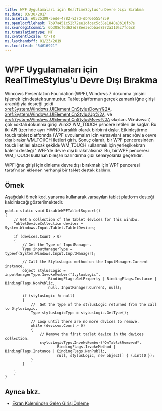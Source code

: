 ```yaml
---
title: WPF Uygulamaları için RealTimeStylus'u Devre Dışı Bırakma
ms.date: 03/30/2017
ms.assetid: e0525309-5ede-4782-837d-dbf6e5554859
ms.openlocfilehash: 7b97a451c52b72ee1ddcec5c58e1848a0b10fb7e
ms.sourcegitcommit: 6b308cf6d627d78ee36dbbae8972a310ac7fd6c8
ms.translationtype: MT
ms.contentlocale: tr-TR
ms.lasthandoff: 01/23/2019
ms.locfileid: "54616921"
---
```

# <a name="disable-the-realtimestylus-for-wpf-applications"></a>WPF Uygulamaları için RealTimeStylus'u Devre Dışı Bırakma
Windows Presentation Foundation (WPF), Windows 7 dokunma girişini işlemek için destek sunmuştur. Tablet platformun gerçek zamanlı iğne girişi aracılığıyla desteği geldi <xref:System.Windows.UIElement.OnStylusDown%2A>, <xref:System.Windows.UIElement.OnStylusUp%2A>, ve <xref:System.Windows.UIElement.OnStylusMove%2A> olayları. Windows 7, çok noktalı dokunma girişi Win32 WM_TOUCH pencere iletileri de sağlar. Bu iki API üzerinde aynı HWND karşılıklı olarak birbirini dışlar. Etkinleştirme touch tablet platformda (WPF uygulamaları için varsayılan) aracılığıyla devre dışı bırakır WM_TOUCH iletileri girin. Sonuç olarak, bir WPF penceresinden touch iletileri alacak şekilde WM_TOUCH kullanmak için yerleşik ekran kalemi desteği ' WPF'de devre dışı bırakmalısınız. Bu, bir WPF penceresi WM_TOUCH kullanan bileşen barındırma gibi senaryolarda geçerlidir.  
  
 WPF iğne girişi için dinleme devre dışı bırakmak için WPF penceresi tarafından eklenen herhangi bir tablet destek kaldırın.  
  
## <a name="example"></a>Örnek  
 Aşağıdaki örnek kod, yansıma kullanarak varsayılan tablet platform desteği kaldırılacağı gösterilmektedir.  
  
```  
public static void DisableWPFTabletSupport()  
{  
    // Get a collection of the tablet devices for this window.    
    TabletDeviceCollection devices = System.Windows.Input.Tablet.TabletDevices;  
  
    if (devices.Count > 0)  
    {     
        // Get the Type of InputManager.  
        Type inputManagerType = typeof(System.Windows.Input.InputManager);  
  
        // Call the StylusLogic method on the InputManager.Current instance.  
        object stylusLogic = inputManagerType.InvokeMember("StylusLogic",  
                    BindingFlags.GetProperty | BindingFlags.Instance | BindingFlags.NonPublic,  
                    null, InputManager.Current, null);  
  
        if (stylusLogic != null)  
        {  
            //  Get the type of the stylusLogic returned from the call to StylusLogic.  
            Type stylusLogicType = stylusLogic.GetType();  
  
            // Loop until there are no more devices to remove.  
            while (devices.Count > 0)  
            {  
                // Remove the first tablet device in the devices collection.  
                stylusLogicType.InvokeMember("OnTabletRemoved",  
                        BindingFlags.InvokeMethod | BindingFlags.Instance | BindingFlags.NonPublic,  
                        null, stylusLogic, new object[] { (uint)0 });  
            }                  
        }  
  
    }  
}  
```  
  
## <a name="see-also"></a>Ayrıca bkz.
- [Ekran Kaleminden Gelen Girişi Önleme](../../../../docs/framework/wpf/advanced/intercepting-input-from-the-stylus.md)
